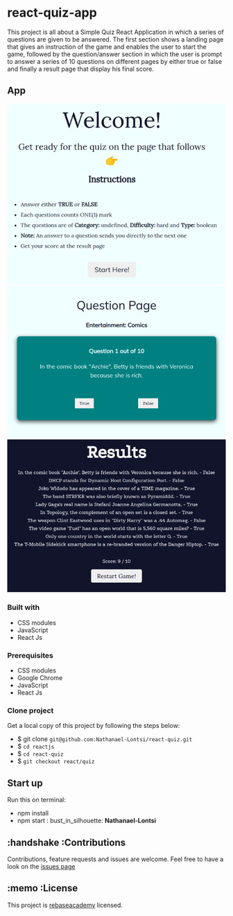 # react-quiz-app
This project is all about a Simple Quiz React Application in which a series of questions are given to be answered. The first section shows a landing page that gives an instruction of the game and enables the user to start the game, followed by the question/answer section in which the user is prompt to answer a series of 10 questions on different pages by either true or false and finally a result page that display his final score.
## App
![welcome](src/assets/images/welcome.png)
![game](src/assets/images/game.png)
![result](src/assets/images/result.png)
### Built with
- CSS modules
- JavaScript
- React Js
### Prerequisites
- CSS modules
- Google Chrome
- JavaScript
- React Js
### Clone project
Get a local copy of this project by following the steps below:
- $ git clone `git@github.com:Nathanael-Lontsi/react-quiz.git`
- $ `cd reactjs`
- $ `cd react-quiz`
- $ `git checkout react/quiz`
## Start up
Run this on terminal:
- npm install
- npm start
: bust_in_silhouette: **Nathanael-Lontsi**
## :handshake :Contributions
Contributions, feature requests and issues are welcome. Feel free to have a look on the [issues page](https://github.com/Nathanael-Lontsi/react-quiz/issues)
## :memo :License
This project is [rebaseacademy](./LICENSE) licensed.
